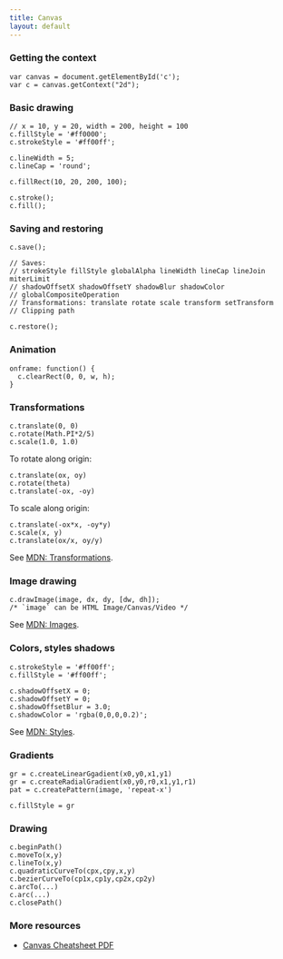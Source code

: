 ```yaml
---
title: Canvas
layout: default
---
```


### Getting the context

    var canvas = document.getElementById('c');
    var c = canvas.getContext("2d");

### Basic drawing

    // x = 10, y = 20, width = 200, height = 100
    c.fillStyle = '#ff0000';
    c.strokeStyle = '#ff00ff';

    c.lineWidth = 5;
    c.lineCap = 'round';

    c.fillRect(10, 20, 200, 100);

    c.stroke();
    c.fill();

### Saving and restoring

    c.save();

    // Saves:
    // strokeStyle fillStyle globalAlpha lineWidth lineCap lineJoin miterLimit 
    // shadowOffsetX shadowOffsetY shadowBlur shadowColor
    // globalCompositeOperation
    // Transformations: translate rotate scale transform setTransform
    // Clipping path

    c.restore();

### Animation

    onframe: function() {
      c.clearRect(0, 0, w, h);
    }

### Transformations

    c.translate(0, 0)
    c.rotate(Math.PI*2/5)
    c.scale(1.0, 1.0)

To rotate along origin:

    c.translate(ox, oy)
    c.rotate(theta)
    c.translate(-ox, -oy)

To scale along origin:

    c.translate(-ox*x, -oy*y)
    c.scale(x, y)
    c.translate(ox/x, oy/y)

See [MDN: Transformations][xform].

### Image drawing

    c.drawImage(image, dx, dy, [dw, dh]);
    /* `image` can be HTML Image/Canvas/Video */

See [MDN: Images][images].

### Colors, styles shadows

    c.strokeStyle = '#ff00ff';
    c.fillStyle = '#ff00ff';

    c.shadowOffsetX = 0;
    c.shadowOffsetY = 0;
    c.shadowOffsetBlur = 3.0;
    c.shadowColor = 'rgba(0,0,0,0.2)';

See [MDN: Styles][styles].

### Gradients

    gr = c.createLinearGgadient(x0,y0,x1,y1)
    gr = c.createRadialGradient(x0,y0,r0,x1,y1,r1)
    pat = c.createPattern(image, 'repeat-x')

    c.fillStyle = gr

### Drawing

    c.beginPath()
    c.moveTo(x,y)
    c.lineTo(x,y)
    c.quadraticCurveTo(cpx,cpy,x,y)
    c.bezierCurveTo(cp1x,cp1y,cp2x,cp2y)
    c.arcTo(...)
    c.arc(...)
    c.closePath()

### More resources

  * [Canvas Cheatsheet PDF][pdf]

[pdf]: http://www.nihilogic.dk/labs/canvas_sheet/HTML5_Canvas_Cheat_Sheet.pdf
[xform]: https://developer.mozilla.org/en-US/docs/Canvas_tutorial/Transformations
[styles]: https://developer.mozilla.org/en-US/docs/Canvas_tutorial/Applying_styles_and_colors
[images]: https://developer.mozilla.org/en-US/docs/Canvas_tutorial/Using_images

